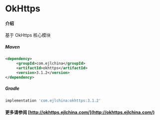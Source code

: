 # OkHttps

#### 介绍

基于 OkHttps 核心模块


##### Maven

```xml
<dependency>
     <groupId>com.ejlchina</groupId>
     <artifactId>okhttps</artifactId>
     <version>3.1.2</version>
</dependency>
```

##### Gradle

```groovy
implementation 'com.ejlchina:okhttps:3.1.2'
```

#### 更多请参阅 [http://okhttps.ejlchina.com/](http://okhttps.ejlchina.com/)
